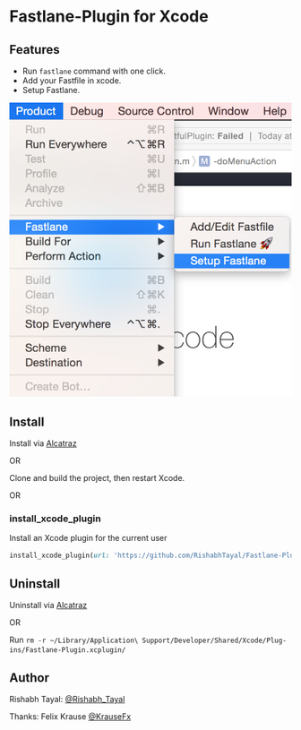 # Fastlane-Plugin for Xcode

## Features
- Run `fastlane` command with one click.
- Add your Fastfile in xcode.
- Setup Fastlane.

![Menu](https://raw.githubusercontent.com/RishabhTayal/Fastlane-Plugin/master/screenshot.png)

## Install
Install via [Alcatraz](http://alcatraz.io/)

OR

Clone and build the project, then restart Xcode.

OR

### install_xcode_plugin

Install an Xcode plugin for the current user

```ruby
install_xcode_plugin(url: 'https://github.com/RishabhTayal/Fastlane-Plugin/releases/download/1.2/Fastlane.xcplugin.zip')
```

## Uninstall

Uninstall via [Alcatraz](http://alcatraz.io/)

OR

Run `rm -r ~/Library/Application\ Support/Developer/Shared/Xcode/Plug-ins/Fastlane-Plugin.xcplugin/`

## Author
Rishabh Tayal: [@Rishabh_Tayal](http://twitter.com/rishabh_tayal)

Thanks: Felix Krause [@KrauseFx](http://twitter.com/krausefx)
